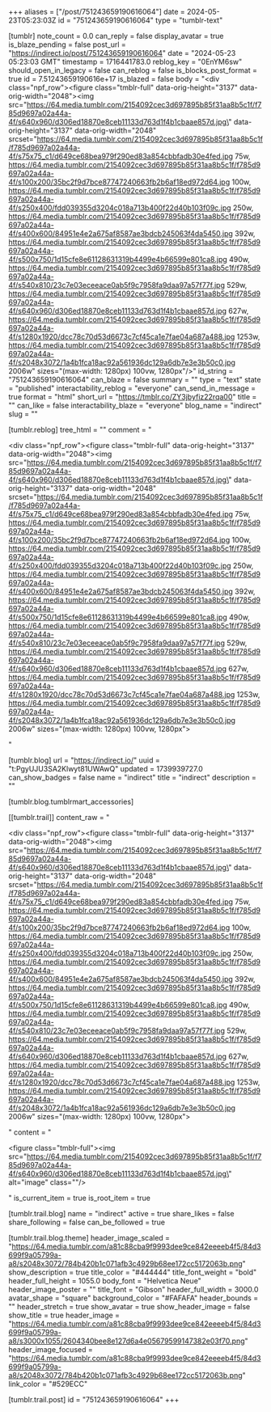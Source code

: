 +++
aliases = ["/post/751243659190616064"]
date = 2024-05-23T05:23:03Z
id = "751243659190616064"
type = "tumblr-text"

[tumblr]
note_count = 0.0
can_reply = false
display_avatar = true
is_blaze_pending = false
post_url = "https://indirect.io/post/751243659190616064"
date = "2024-05-23 05:23:03 GMT"
timestamp = 1716441783.0
reblog_key = "0EnYM6sw"
should_open_in_legacy = false
can_reblog = false
is_blocks_post_format = true
id = 7.51243659190616e+17
is_blazed = false
body = "<div class=\"npf_row\"><figure class=\"tmblr-full\" data-orig-height=\"3137\" data-orig-width=\"2048\"><img src=\"https://64.media.tumblr.com/2154092cec3d697895b85f31aa8b5c1f/f785d9697a02a44a-4f/s640x960/d306ed18870e8ceb11133d763d1f4b1cbaae857d.jpg\" data-orig-height=\"3137\" data-orig-width=\"2048\" srcset=\"https://64.media.tumblr.com/2154092cec3d697895b85f31aa8b5c1f/f785d9697a02a44a-4f/s75x75_c1/d649ce68bea979f290ed83a854cbbfadb30e4fed.jpg 75w, https://64.media.tumblr.com/2154092cec3d697895b85f31aa8b5c1f/f785d9697a02a44a-4f/s100x200/35bc2f9d7bce87747240663fb2b6af18ed972d64.jpg 100w, https://64.media.tumblr.com/2154092cec3d697895b85f31aa8b5c1f/f785d9697a02a44a-4f/s250x400/fdd039355d3204c018a713b400f22d40b103f09c.jpg 250w, https://64.media.tumblr.com/2154092cec3d697895b85f31aa8b5c1f/f785d9697a02a44a-4f/s400x600/84951e4e2a675af8587ae3bdcb245063f4da5450.jpg 392w, https://64.media.tumblr.com/2154092cec3d697895b85f31aa8b5c1f/f785d9697a02a44a-4f/s500x750/1d15cfe8e61128631319b4499e4b66599e801ca8.jpg 490w, https://64.media.tumblr.com/2154092cec3d697895b85f31aa8b5c1f/f785d9697a02a44a-4f/s540x810/23c7e03eceeace0ab5f9c7958fa9daa97a57f77f.jpg 529w, https://64.media.tumblr.com/2154092cec3d697895b85f31aa8b5c1f/f785d9697a02a44a-4f/s640x960/d306ed18870e8ceb11133d763d1f4b1cbaae857d.jpg 627w, https://64.media.tumblr.com/2154092cec3d697895b85f31aa8b5c1f/f785d9697a02a44a-4f/s1280x1920/dcc78c70d53d6673c7cf45ca1e7fae04a687a488.jpg 1253w, https://64.media.tumblr.com/2154092cec3d697895b85f31aa8b5c1f/f785d9697a02a44a-4f/s2048x3072/1a4b1fca18ac92a561936dc129a6db7e3e3b50c0.jpg 2006w\" sizes=\"(max-width: 1280px) 100vw, 1280px\"/></figure></div>"
id_string = "751243659190616064"
can_blaze = false
summary = ""
type = "text"
state = "published"
interactability_reblog = "everyone"
can_send_in_message = true
format = "html"
short_url = "https://tmblr.co/ZY3jbyfiz22rqa00"
title = ""
can_like = false
interactability_blaze = "everyone"
blog_name = "indirect"
slug = ""

[tumblr.reblog]
tree_html = ""
comment = "<p><div class=\"npf_row\"><figure class=\"tmblr-full\" data-orig-height=\"3137\" data-orig-width=\"2048\"><img src=\"https://64.media.tumblr.com/2154092cec3d697895b85f31aa8b5c1f/f785d9697a02a44a-4f/s640x960/d306ed18870e8ceb11133d763d1f4b1cbaae857d.jpg\" data-orig-height=\"3137\" data-orig-width=\"2048\" srcset=\"https://64.media.tumblr.com/2154092cec3d697895b85f31aa8b5c1f/f785d9697a02a44a-4f/s75x75_c1/d649ce68bea979f290ed83a854cbbfadb30e4fed.jpg 75w, https://64.media.tumblr.com/2154092cec3d697895b85f31aa8b5c1f/f785d9697a02a44a-4f/s100x200/35bc2f9d7bce87747240663fb2b6af18ed972d64.jpg 100w, https://64.media.tumblr.com/2154092cec3d697895b85f31aa8b5c1f/f785d9697a02a44a-4f/s250x400/fdd039355d3204c018a713b400f22d40b103f09c.jpg 250w, https://64.media.tumblr.com/2154092cec3d697895b85f31aa8b5c1f/f785d9697a02a44a-4f/s400x600/84951e4e2a675af8587ae3bdcb245063f4da5450.jpg 392w, https://64.media.tumblr.com/2154092cec3d697895b85f31aa8b5c1f/f785d9697a02a44a-4f/s500x750/1d15cfe8e61128631319b4499e4b66599e801ca8.jpg 490w, https://64.media.tumblr.com/2154092cec3d697895b85f31aa8b5c1f/f785d9697a02a44a-4f/s540x810/23c7e03eceeace0ab5f9c7958fa9daa97a57f77f.jpg 529w, https://64.media.tumblr.com/2154092cec3d697895b85f31aa8b5c1f/f785d9697a02a44a-4f/s640x960/d306ed18870e8ceb11133d763d1f4b1cbaae857d.jpg 627w, https://64.media.tumblr.com/2154092cec3d697895b85f31aa8b5c1f/f785d9697a02a44a-4f/s1280x1920/dcc78c70d53d6673c7cf45ca1e7fae04a687a488.jpg 1253w, https://64.media.tumblr.com/2154092cec3d697895b85f31aa8b5c1f/f785d9697a02a44a-4f/s2048x3072/1a4b1fca18ac92a561936dc129a6db7e3e3b50c0.jpg 2006w\" sizes=\"(max-width: 1280px) 100vw, 1280px\"></figure></div></p>"

[tumblr.blog]
url = "https://indirect.io/"
uuid = "t:PgyUJU3SA2Klwyt81UWAwQ"
updated = 1739939727.0
can_show_badges = false
name = "indirect"
title = "indirect"
description = ""

[tumblr.blog.tumblrmart_accessories]

[[tumblr.trail]]
content_raw = "<p><div class=\"npf_row\"><figure class=\"tmblr-full\" data-orig-height=\"3137\" data-orig-width=\"2048\"><img src=\"https://64.media.tumblr.com/2154092cec3d697895b85f31aa8b5c1f/f785d9697a02a44a-4f/s640x960/d306ed18870e8ceb11133d763d1f4b1cbaae857d.jpg\" data-orig-height=\"3137\" data-orig-width=\"2048\" srcset=\"https://64.media.tumblr.com/2154092cec3d697895b85f31aa8b5c1f/f785d9697a02a44a-4f/s75x75_c1/d649ce68bea979f290ed83a854cbbfadb30e4fed.jpg 75w, https://64.media.tumblr.com/2154092cec3d697895b85f31aa8b5c1f/f785d9697a02a44a-4f/s100x200/35bc2f9d7bce87747240663fb2b6af18ed972d64.jpg 100w, https://64.media.tumblr.com/2154092cec3d697895b85f31aa8b5c1f/f785d9697a02a44a-4f/s250x400/fdd039355d3204c018a713b400f22d40b103f09c.jpg 250w, https://64.media.tumblr.com/2154092cec3d697895b85f31aa8b5c1f/f785d9697a02a44a-4f/s400x600/84951e4e2a675af8587ae3bdcb245063f4da5450.jpg 392w, https://64.media.tumblr.com/2154092cec3d697895b85f31aa8b5c1f/f785d9697a02a44a-4f/s500x750/1d15cfe8e61128631319b4499e4b66599e801ca8.jpg 490w, https://64.media.tumblr.com/2154092cec3d697895b85f31aa8b5c1f/f785d9697a02a44a-4f/s540x810/23c7e03eceeace0ab5f9c7958fa9daa97a57f77f.jpg 529w, https://64.media.tumblr.com/2154092cec3d697895b85f31aa8b5c1f/f785d9697a02a44a-4f/s640x960/d306ed18870e8ceb11133d763d1f4b1cbaae857d.jpg 627w, https://64.media.tumblr.com/2154092cec3d697895b85f31aa8b5c1f/f785d9697a02a44a-4f/s1280x1920/dcc78c70d53d6673c7cf45ca1e7fae04a687a488.jpg 1253w, https://64.media.tumblr.com/2154092cec3d697895b85f31aa8b5c1f/f785d9697a02a44a-4f/s2048x3072/1a4b1fca18ac92a561936dc129a6db7e3e3b50c0.jpg 2006w\" sizes=\"(max-width: 1280px) 100vw, 1280px\"></figure></div></p>"
content = "<p><figure class=\"tmblr-full\"><img src=\"https://64.media.tumblr.com/2154092cec3d697895b85f31aa8b5c1f/f785d9697a02a44a-4f/s640x960/d306ed18870e8ceb11133d763d1f4b1cbaae857d.jpg\" alt=\"image\" class=\"\"/></figure></p>"
is_current_item = true
is_root_item = true

[tumblr.trail.blog]
name = "indirect"
active = true
share_likes = false
share_following = false
can_be_followed = true

[tumblr.trail.blog.theme]
header_image_scaled = "https://64.media.tumblr.com/a81c88cba9f9993dee9ce842eeeeb4f5/84d3699f9a05799a-a8/s2048x3072/784b420b1c071afb3c4929b68ee172cc5172063b.png"
show_description = true
title_color = "#444444"
title_font_weight = "bold"
header_full_height = 1055.0
body_font = "Helvetica Neue"
header_image_poster = ""
title_font = "Gibson"
header_full_width = 3000.0
avatar_shape = "square"
background_color = "#FAFAFA"
header_bounds = ""
header_stretch = true
show_avatar = true
show_header_image = false
show_title = true
header_image = "https://64.media.tumblr.com/a81c88cba9f9993dee9ce842eeeeb4f5/84d3699f9a05799a-a8/s3000x1055/2604340bee8e127d6a4e05679599147382e03f70.png"
header_image_focused = "https://64.media.tumblr.com/a81c88cba9f9993dee9ce842eeeeb4f5/84d3699f9a05799a-a8/s2048x3072/784b420b1c071afb3c4929b68ee172cc5172063b.png"
link_color = "#529ECC"

[tumblr.trail.post]
id = "751243659190616064"
+++
